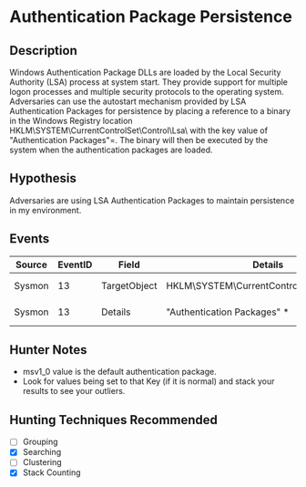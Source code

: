 # Authentication Package Persistence
## Description
Windows Authentication Package DLLs are loaded by the Local Security Authority (LSA) process at system start. They provide support for multiple logon processes and multiple security protocols to the operating system. Adversaries can use the autostart mechanism provided by LSA Authentication Packages for persistence by placing a reference to a binary in the Windows Registry location HKLM\SYSTEM\CurrentControlSet\Control\Lsa\ with the key value of "Authentication Packages"=<target binary>. The binary will then be executed by the system when the authentication packages are loaded.

## Hypothesis
Adversaries are using LSA Authentication Packages to maintain persistence in my environment.

## Events

| Source | EventID | Field | Details | Reference | 
|--------|---------|-------|---------|-----------| 
| Sysmon | 13 | TargetObject | HKLM\SYSTEM\CurrentControlSet\Control\Lsa\ | [MITRE](https://attack.mitre.org/wiki/Technique/T1131), [Crysys](http://www.crysys.hu/skywiper/skywiper.pdf) |
| Sysmon | 13 | Details | "Authentication Packages" * | [MITRE](https://attack.mitre.org/wiki/Technique/T1131), [Crysys](http://www.crysys.hu/skywiper/skywiper.pdf) |


## Hunter Notes
* msv1_0 value is the default authentication package.
* Look for values being set to that Key (if it is normal) and stack your results to see your outliers.


## Hunting Techniques Recommended

- [ ] Grouping
- [x] Searching
- [ ] Clustering
- [x] Stack Counting
